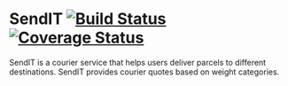 # SendIT   [![Build Status](https://travis-ci.org/Manorlds-Eaglespark/SendIT.svg?branch=api_business)](https://travis-ci.org/Manorlds-Eaglespark/SendIT)   [![Coverage Status](https://coveralls.io/repos/github/Manorlds-Eaglespark/SendIT/badge.svg?branch=api_business)](https://coveralls.io/github/Manorlds-Eaglespark/SendIT?branch=api_business)   
SendIT is a courier service that helps users deliver parcels to different destinations. SendIT provides courier quotes based on weight categories. 
